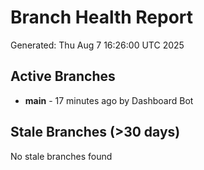 # Branch Health Report
Generated: Thu Aug  7 16:26:00 UTC 2025

## Active Branches
- **main** - 17 minutes ago by Dashboard Bot

## Stale Branches (>30 days)
No stale branches found
